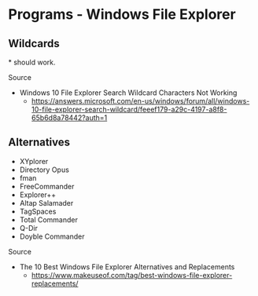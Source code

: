# Programs - Windows File Explorer

## Wildcards

\* should work.

Source

- Windows 10 File Explorer Search Wildcard Characters Not Working
  - https://answers.microsoft.com/en-us/windows/forum/all/windows-10-file-explorer-search-wildcard/feeef179-a29c-4197-a8f8-65b6d8a78442?auth=1

## Alternatives

- XYplorer
- Directory Opus
- fman
- FreeCommander
- Explorer++
- Altap Salamader
- TagSpaces
- Total Commander
- Q-Dir
- Doyble Commander

Source

- The 10 Best Windows File Explorer Alternatives and Replacements
  - https://www.makeuseof.com/tag/best-windows-file-explorer-replacements/

